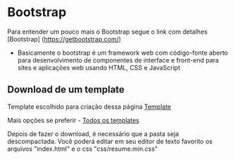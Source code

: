 # Bootstrap
Para entender um pouco mais o Bootstrap segue o link com detalhes [Bootstrap] (https://getbootstrap.com/)

* Basicamente o bootstrap é um framework web com código-fonte aberto para desenvolvimento de componentes de interface e front-end para sites e aplicações web usando HTML, CSS e JavaScript


## Download de um template

Template escolhido para criação dessa página 
[Template](https://startbootstrap.com/template-overviews/resume/) 

Mais opções se preferir - [Todos os templates](https://startbootstrap.com/themes/)

Depois de fazer o download, é necessário que a pasta seja descompactada.
Você poderá editar em seu editor de texto favorito os arquivos "index.html" e o css "css/resume.min.css"

